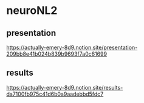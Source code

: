 # neuroNL2
## presentation
https://actually-emery-8d9.notion.site/presentation-209bb8e41b024b839b9693f7a0c61699

## results
https://actually-emery-8d9.notion.site/results-da7100fb975c41d6b0a9aadebbd5fdc7
